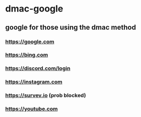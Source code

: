 # dmac-google
## google for those using the dmac method
### https://google.com 
### https://bing.com
### https://discord.com/login
### https://instagram.com
### https://survev.io (prob blocked)
### https://youtube.com

